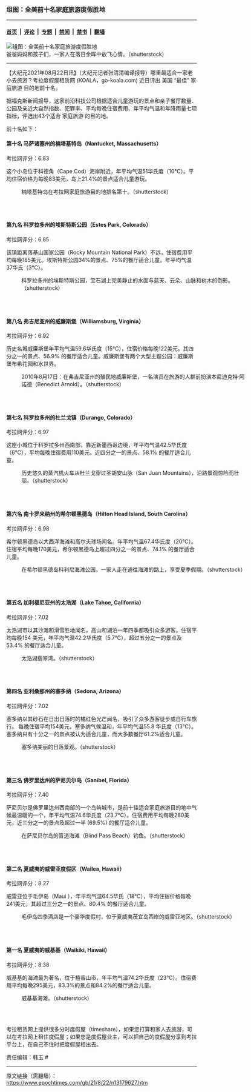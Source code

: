 ### 组图：全美前十名家庭旅游度假胜地

---

#### [首页](../../../..?n13179627) &nbsp;|&nbsp; [评论](../../../../../epoch-comment?n13179627) &nbsp;|&nbsp; [专题](../../../../../epoch-special?n13179627) &nbsp;|&nbsp; [禁闻](../../../../../epoch-news?n13179627) &nbsp;|&nbsp; [禁书](../../../../../books?n13179627) &nbsp;|&nbsp; [翻墙](https://github.com/gfw-breaker/nogfw/blob/master/README.md?n13179627)


<div><img alt="组图：全美前十名家庭旅游度假胜地" class="attachment-djy_600_400 size-djy_600_400 wp-post-image" src="https://i.epochtimes.com/assets/uploads/2021/08/id13179717-shutterstock_1438256546-600x400.jpg"/>
<div class="caption">
 爸爸妈妈和孩子们，一家人在落日余晖中放飞心情。（shutterstock）
</div></div><hr/><div class="post_content" id="artbody" itemprop="articleBody">
 <!-- article content begin -->
 <p>
  【大纪元2021年08月22日讯】（大纪元记者张清清编译报导）哪里最适合一家老小去旅游？考拉度假屋租赁网 (KOALA，go-koala.com) 近日评出
  <ok href="https://www.epochtimes.com/gb/tag/%E7%BE%8E%E5%9B%BD.html">
   美国
  </ok>
  “最佳”
  <ok href="https://www.epochtimes.com/gb/tag/%E5%AE%B6%E5%BA%AD%E6%97%85%E6%B8%B8.html">
   家庭旅游
  </ok>
  目的地前十名。
 </p>
 <p>
  据福克斯新闻报导，这家前沿科技公司根据适合儿童游玩的景点和亲子餐厅数量、公园及亲近大自然指数、犯罪率、平均每晚住宿费用、年平均气温和年降雨量七项指标，评选出43个适合
  <ok href="https://www.epochtimes.com/gb/tag/%E5%AE%B6%E5%BA%AD%E6%97%85%E6%B8%B8.html">
   家庭旅游
  </ok>
  的目的地。
 </p>
 <p>
  前十名如下：
 </p>
 <h4>
  第十名 马萨诸塞州的楠塔基特岛（Nantucket, Massachusetts）
 </h4>
 <p>
  考拉网评分：6.83
 </p>
 <p>
  这个小岛位于科德角（Cape Cod）海岸附近，年平均气温51华氏度（10℃）。平均住宿价格为每晚83美元，岛上21.4%的景点适合儿童游玩。
 </p>
 <figure aria-describedby="caption-attachment-13179703" class="wp-caption aligncenter" id="attachment_13179703" style="width: 601px">
  <ok href=" https://i.epochtimes.com/assets/uploads/2021/08/id13179703-shutterstock_1148194955-450x253.jpg" rel="noreferrer noopener" target="_blank">
   <img alt="" class="wp-image-13179703" src="https://i.epochtimes.com/assets/uploads/2021/08/id13179703-shutterstock_1148194955-450x253.jpg"/>
  </ok>
  <br/><figcaption class="wp-caption-text" id="caption-attachment-13179703">
   楠塔基特岛在考拉网家庭旅游目的地排名第十。（shutterstock）
  </figcaption><br/>
 </figure><br/>
 <h4>
  第九名 科罗拉多州的埃斯特斯公园（Estes Park, Colorado）
 </h4>
 <p>
  考拉网评分：6.85
 </p>
 <p>
  该镇距离落基山国家公园（Rocky Mountain National Park）不远，住宿费用平均每晚185美元。埃斯特斯公园34%的景点、75%的餐厅适合儿童。年平均气温37华氏（3℃）。
 </p>
 <figure aria-describedby="caption-attachment-13179702" class="wp-caption aligncenter" id="attachment_13179702" style="width: 598px">
  <ok href=" https://i.epochtimes.com/assets/uploads/2021/08/id13179702-shutterstock_733754668-450x291.jpg" rel="noreferrer noopener" target="_blank">
   <img alt="" class="wp-image-13179702" src="https://i.epochtimes.com/assets/uploads/2021/08/id13179702-shutterstock_733754668-450x291.jpg"/>
  </ok>
  <br/><figcaption class="wp-caption-text" id="caption-attachment-13179702">
   科罗拉多州的埃斯特斯公园，宝石湖上完美静止的水面与蓝天、云朵、山脉和树木的倒影。（shutterstock）
  </figcaption><br/>
 </figure><br/>
 <h4>
  第八名 弗吉尼亚州的威廉斯堡（Williamsburg, Virginia）
 </h4>
 <p>
  考拉网评分：6.92
 </p>
 <p>
  历史名城威廉斯堡年平均气温59.6华氏度（15℃），住宿价格每晚122美元。其四分之一的景点、56.9% 的餐厅适合儿童。威廉斯堡有两个大型主题公园：威廉斯堡布希花园和水世界。
 </p>
 <figure aria-describedby="caption-attachment-13179696" class="wp-caption aligncenter" id="attachment_13179696" style="width: 599px">
  <ok href=" https://i.epochtimes.com/assets/uploads/2021/08/id13179696-shutterstock_412033060-450x338.jpg" rel="noreferrer noopener" target="_blank">
   <img alt="" class="wp-image-13179696" src="https://i.epochtimes.com/assets/uploads/2021/08/id13179696-shutterstock_412033060-450x338.jpg"/>
  </ok>
  <br/><figcaption class="wp-caption-text" id="caption-attachment-13179696">
   2010年8月17日：在弗吉尼亚州的殖民地威廉斯堡，一名演员在旅游的人群前扮演本尼迪克特·阿诺德（Benedict Arnold）。（shutterstock）
  </figcaption><br/>
 </figure><br/>
 <h4>
  第七名 科罗拉多州的杜兰戈镇（Durango, Colorado）
 </h4>
 <p>
  考拉网评分：6.97
 </p>
 <p>
  这座小城位于科罗拉多州西南部，靠近新墨西哥边境，年平均气温42.5华氏度（6℃），平均每晚住宿费用110美元。近四分之一的景点、58.1% 的餐厅适合儿童。
 </p>
 <figure aria-describedby="caption-attachment-13179714" class="wp-caption aligncenter" id="attachment_13179714" style="width: 600px">
  <ok href=" https://i.epochtimes.com/assets/uploads/2021/08/id13179714-shutterstock_1264718884-450x300.jpg" rel="noreferrer noopener" target="_blank">
   <img alt="" class="wp-image-13179714" src="https://i.epochtimes.com/assets/uploads/2021/08/id13179714-shutterstock_1264718884-450x300.jpg"/>
  </ok>
  <br/><figcaption class="wp-caption-text" id="caption-attachment-13179714">
   历史悠久的蒸汽机火车从杜兰戈穿过圣胡安山脉（San Juan Mountains），沿路景观惊险而壮丽。（shutterstock）
  </figcaption><br/>
 </figure><br/>
 <h4>
  第六名 南卡罗来纳州的希尔顿黑德岛（Hilton Head Island, South Carolina）
 </h4>
 <p>
  考拉网评分：6.98
 </p>
 <p>
  希尔顿黑德岛以大西洋海滩和高尔夫球场闻名。年平均气温67.4华氏度（20℃）。住宿平均每晚170美元，希尔顿黑德岛上超过四分之一的景点、74.1% 的餐厅适合儿童。
 </p>
 <figure aria-describedby="caption-attachment-13179706" class="wp-caption aligncenter" id="attachment_13179706" style="width: 601px">
  <ok href=" https://i.epochtimes.com/assets/uploads/2021/08/id13179706-shutterstock_1167892681-450x300.jpg" rel="noreferrer noopener" target="_blank">
   <img alt="" class="wp-image-13179706" src="https://i.epochtimes.com/assets/uploads/2021/08/id13179706-shutterstock_1167892681-450x300.jpg"/>
  </ok>
  <br/><figcaption class="wp-caption-text" id="caption-attachment-13179706">
   在希尔顿黑德岛科利尼海滩公园，一家人走在通往海滩的路上，享受夏季假期。（shutterstock）
  </figcaption><br/>
 </figure><br/>
 <h4>
  第五名 加利福尼亚州的太浩湖（Lake Tahoe, California）
 </h4>
 <p>
  考拉网评分：7.02
 </p>
 <p>
  太浩湖市以其沙滩和滑雪胜地闻名，高山和湖泊一年四季都吸引众多游客。住宿平均每晚154 美元，年平均气温42.2华氏度（5.7℃），超过五分之一的景点及53.4% 的餐厅适合儿童。
 </p>
 <figure aria-describedby="caption-attachment-13179694" class="wp-caption aligncenter" id="attachment_13179694" style="width: 599px">
  <ok href=" https://i.epochtimes.com/assets/uploads/2021/08/id13179694-shutterstock_286393523-450x300.jpg" rel="noreferrer noopener" target="_blank">
   <img alt="" class="wp-image-13179694" src="https://i.epochtimes.com/assets/uploads/2021/08/id13179694-shutterstock_286393523-450x300.jpg"/>
  </ok>
  <br/><figcaption class="wp-caption-text" id="caption-attachment-13179694">
   太浩湖翡翠湾。（shutterstock）
  </figcaption><br/>
 </figure><br/>
 <h4>
  第四名 亚利桑那州的塞多纳（Sedona, Arizona）
 </h4>
 <p>
  考拉网评分：7.02
 </p>
 <p>
  塞多纳以其砂石在日出日落时的橘红色光芒闻名，吸引了众多游客徒步或自行车旅行。 每晚住宿平均154美元，塞多纳气候温和，年平均气温55.8 华氏度（13℃）。塞多纳只有十分之一的景点被认为适合儿童，而大多数餐厅61.2%适合儿童。
 </p>
 <figure aria-describedby="caption-attachment-13179695" class="wp-caption aligncenter" id="attachment_13179695" style="width: 600px">
  <ok href=" https://i.epochtimes.com/assets/uploads/2021/08/id13179695-shutterstock_315844610-450x300.jpg" rel="noreferrer noopener" target="_blank">
   <img alt="" class="wp-image-13179695" src="https://i.epochtimes.com/assets/uploads/2021/08/id13179695-shutterstock_315844610-450x300.jpg"/>
  </ok>
  <br/><figcaption class="wp-caption-text" id="caption-attachment-13179695">
   塞多纳美丽的日落景观。（shutterstock）
  </figcaption><br/>
 </figure><br/>
 <h4>
  第三名 佛罗里达州的萨尼贝尔岛（Sanibel, Florida）
 </h4>
 <p>
  考拉网评分：7.40
 </p>
 <p>
  萨尼贝尔是佛罗里达州西南部的一个岛屿城市，是前十佳适合家庭旅游目的地中气候最温暖的一个，年平均气温74.6华氏度（23.7℃）。住宿费用平均每晚280美元，近三分之一的景点及超过一半 (69.5%) 的餐厅适合儿童。
 </p>
 <figure aria-describedby="caption-attachment-13179698" class="wp-caption aligncenter" id="attachment_13179698" style="width: 600px">
  <ok href=" https://i.epochtimes.com/assets/uploads/2021/08/id13179698-shutterstock_672845443-450x338.jpg" rel="noreferrer noopener" target="_blank">
   <img alt="" class="wp-image-13179698" src="https://i.epochtimes.com/assets/uploads/2021/08/id13179698-shutterstock_672845443-450x338.jpg"/>
  </ok>
  <br/><figcaption class="wp-caption-text" id="caption-attachment-13179698">
   在萨尼贝尔岛的盲道海滩（Blind Pass Beach）钓鱼。（shutterstock）
  </figcaption><br/>
 </figure><br/>
 <h4>
  第二名 夏威夷的威雷亚度假区（Wailea, Hawaii）
 </h4>
 <p>
  考拉网评分：8.27
 </p>
 <p>
  威雷亚位于毛伊岛（Maui ），年平均气温64.5华氏（18℃），平均住宿价格每晚241美元，其超过三分之一的景点、80.4% 的餐厅适合儿童。
 </p>
 <figure aria-describedby="caption-attachment-13179705" class="wp-caption aligncenter" id="attachment_13179705" style="width: 599px">
  <ok href=" https://i.epochtimes.com/assets/uploads/2021/08/id13179705-shutterstock_1164928888-450x300.jpg" rel="noreferrer noopener" target="_blank">
   <img alt="" class="wp-image-13179705" src="https://i.epochtimes.com/assets/uploads/2021/08/id13179705-shutterstock_1164928888-450x300.jpg"/>
  </ok>
  <br/><figcaption class="wp-caption-text" id="caption-attachment-13179705">
   毛伊岛四季酒店是一个豪华度假村，位于夏威夷茂宜岛西岸的威雷亚地区。（shutterstock）
  </figcaption><br/>
 </figure><br/>
 <h4>
  第一名 夏威夷的威基基（Waikiki, Hawaii）
 </h4>
 <p>
  考拉网评分：8.38
 </p>
 <p>
  威基基的海滩最为著名，位于檀香山市，年平均气温74.2华氏度（23℃）。住宿费用平均每晚295美元，83.3%的景点和84.2%的餐厅适合儿童。
 </p>
 <figure aria-describedby="caption-attachment-13179701" class="wp-caption aligncenter" id="attachment_13179701" style="width: 601px">
  <ok href=" https://i.epochtimes.com/assets/uploads/2021/08/id13179701-shutterstock_684224893-450x298.jpg" rel="noreferrer noopener" target="_blank">
   <img alt="" class="wp-image-13179701" src="https://i.epochtimes.com/assets/uploads/2021/08/id13179701-shutterstock_684224893-450x298.jpg"/>
  </ok>
  <br/><figcaption class="wp-caption-text" id="caption-attachment-13179701">
   威基基海滩。（shutterstock）
  </figcaption><br/>
 </figure><br/>
 <p>
  考拉租赁网上提供很多分时度假屋（timeshare），如果您打算和家人去旅游，可以在考拉网上租住度假屋；如果您是度假屋业主，可以把自己的度假屋分享到考拉平台上，在自己不住时把度假屋租出去。
 </p>
 <p>
  责任编辑：韩玉 #
 </p>
 <!-- article content end -->
 <div id="below_article_ad">
 </div>
</div>


---

原文链接（需翻墙）：https://www.epochtimes.com/gb/21/8/22/n13179627.htm